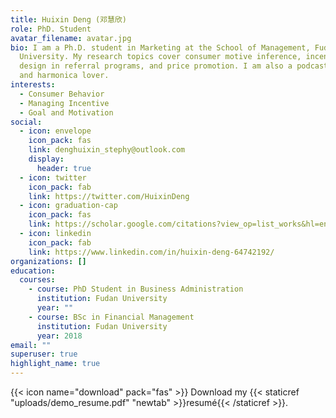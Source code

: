 ```yaml
---
title: Huixin Deng (邓慧欣)
role: PhD. Student
avatar_filename: avatar.jpg
bio: I am a Ph.D. student in Marketing at the School of Management, Fudan
  University. My research topics cover consumer motive inference, incentive
  design in referral programs, and price promotion. I am also a podcast producer
  and harmonica lover.
interests:
  - Consumer Behavior
  - Managing Incentive
  - Goal and Motivation
social:
  - icon: envelope
    icon_pack: fas
    link: denghuixin_stephy@outlook.com
    display:
      header: true
  - icon: twitter
    icon_pack: fab
    link: https://twitter.com/HuixinDeng
  - icon: graduation-cap
    icon_pack: fas
    link: https://scholar.google.com/citations?view_op=list_works&hl=en&user=Vl0cIisAAAAJ
  - icon: linkedin
    icon_pack: fab
    link: https://www.linkedin.com/in/huixin-deng-64742192/
organizations: []
education:
  courses:
    - course: PhD Student in Business Administration
      institution: Fudan University
      year: ""
    - course: BSc in Financial Management
      institution: Fudan University
      year: 2018
email: ""
superuser: true
highlight_name: true
---
```



{{< icon name="download" pack="fas" >}} Download my {{< staticref "uploads/demo_resume.pdf" "newtab" >}}resumé{{< /staticref >}}.